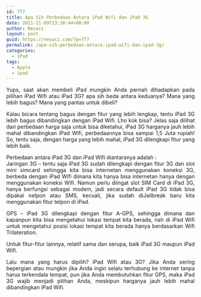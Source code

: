 ```yaml
---
id: 777
title: Apa Sih Perbedaan Antara iPad Wifi dan iPad 3G
date: 2011-11-09T13:30:44+00:00
author: Nesaci
layout: post
guid: https://nesaci.com/?p=777
permalink: /apa-sih-perbedaan-antara-ipad-wifi-dan-ipad-3g/
categories:
  - iPad
tags:
  - Apple
  - ipad
---
```

<p style="text-align: justify;">
  Yups, saat akan membeli iPad mungkin Anda pernah dihadapkan pada pilihan iPad Wifi atau iPad 3G? apa sih beda antara keduanya? Mana yang lebih bagus? Mana yang pantas untuk dibeli?
</p>

<p style="text-align: justify;">
  Kalau bicara tentang bagus dengan fitur yang lebih lengkap, tentu iPad 3G lebih bagus dibandingkan dengan iPad Wifi. Lho kok bisa? Jelas saja dilihat dari perbedaan harga saja untuk bisa diketahui, iPad 3G harganya jauh lebih mahal dibandingkan iPad Wifi, perbedaannya bisa sampai 1,5 Juta rupiah! So, tentu saja, dengan harga yang lebih mahal, iPad 3G dilengkapi fitur yang lebih baik.
</p>

<p style="text-align: justify;">
  Perbedaan antara iPad 3G dan iPad Wifi diantaranya adalah :<br /> Jaringan 3G – tentu saja iPad 3G sudah dilengkapi dengan fitur 3G dan slot mini simcard sehingga kita bisa internetan menggunakan koneksi 3G, berbeda dengan iPad Wifi dimana kita hanya bisa internetan hanya dengan menggunakan koneksi Wifi. Namun perlu diingat slot SIM Card di iPad 3G, hanya berfungsi sebagai modem, jadi secara default iPad 3G tidak bisa dipakai nelpon atau SMS, kecuali, jika sudah diJailbreak baru kita menggunakan fitur telpon di iPad.
</p>

<p style="text-align: justify;">
  GPS – iPad 3G dilengkapi dengan fitur A-GPS, sehingga dimana dan kapanpun kita bisa mengetahui lokasi tempat kita berada, nah di iPad Wifi untuk mengetahui posisi lokasi tempat kita berada hanya berdasarkan Wifi Trilateration.
</p>

<p style="text-align: justify;">
  Untuk fitur-fitur lainnya, relatif sama dan serupa, baik iPad 3G maupun iPad Wifi.
</p>

<p style="text-align: justify;">
  Lalu mana yang harus dipilih? iPad Wifi atau 3G? Jika Anda sering bepergian atau mungkin jika Anda ingin selalu terhubung ke internet tanpa harus terkendala tempat, pun jika Anda membutuhkan fitur GPS, maka iPad 3G wajib menjadi pilihan Anda, meskipun harganya jauh lebih mahal dibandingkan iPad Wifi.
</p>